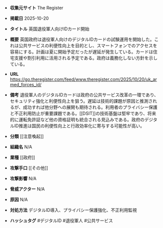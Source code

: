 - **収集元サイト**
The Register

- **掲載日**
2025-10-20

- **タイトル**
英国退役軍人向けIDカード開始

- **概要**
英国政府は退役軍人向けのデジタルIDカードの試験運用を開始した。これは公共サービスの利便性向上を目的とし、スマートフォンでのアクセスを容易にする。計画は夏に開始予定だったが遅延が発生している。カードは住宅支援や割引利用に活用される予定である。政府は義務化しない方針を示している。

- **URL**
https://go.theregister.com/feed/www.theregister.com/2025/10/20/uk_armed_forces_id/

- **備考**
退役軍人のデジタルIDカードは政府の公共サービス改革の一環であり、セキュリティ強化と利便性向上を狙う。遅延は技術的課題が原因と推測されるが、成功すれば他分野への展開も期待される。利用者のプライバシー保護と不正利用防止が重要課題である。[[DSIT]]の技術基盤は堅牢であり、将来的に運転免許証など他の資格証明も統合される見込みである。政府のデジタルID推進は国民の利便性向上と行政効率化に寄与する可能性が高い。

- **分類**
[[注意喚起]]

- **組織名**
N/A

- **業種**
[[政府]]

- **攻撃手口**
[[その他]]

- **攻撃影響**
N/A

- **脅威アクター**
N/A

- **原因**
N/A

- **対処方法**
デジタルID導入、プライバシー保護強化、不正利用監視

- **ハッシュタグ**
#デジタルID #退役軍人 #公共サービス
